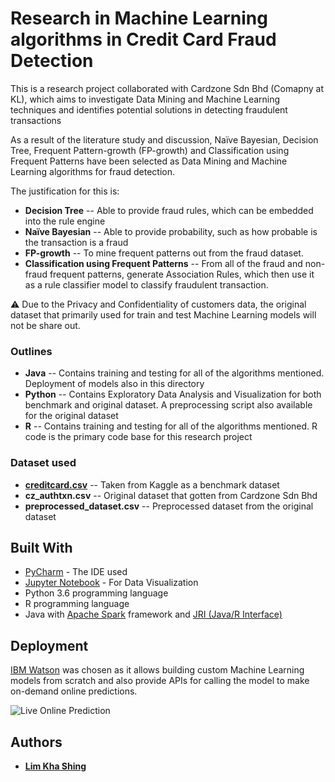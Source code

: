 # Research in Machine Learning algorithms in Credit Card Fraud Detection

This is a research project collaborated with Cardzone Sdn Bhd (Comapny at KL), which aims to investigate Data Mining and Machine Learning techniques and identifies potential solutions in detecting fraudulent transactions

As a result of the literature study and discussion, Naïve Bayesian, Decision Tree, Frequent Pattern-growth (FP-growth) and Classification using Frequent Patterns have been selected as Data Mining and Machine Learning algorithms for fraud detection. 

The justification for this is:
* **Decision Tree** -- Able to provide fraud rules, which can be embedded into the rule engine
* **Naïve Bayesian** -- Able to provide probability, such as how probable is the transaction is a fraud
* **FP-growth** -- To mine frequent patterns out from the fraud dataset. 
* **Classification using Frequent Patterns** -- From all of the fraud and non-fraud frequent patterns, generate Association Rules, which then use it as a rule classifier model to classify fraudulent transaction. 

:warning: Due to the Privacy and Confidentiality of customers data, the original dataset that primarily used for train and test Machine Learning models will not be share out. 

### Outlines
* **Java**  -- Contains training and testing for all of the algorithms mentioned. Deployment of models also in this directory
* **Python** -- Contains Exploratory Data Analysis and Visualization for both benchmark and original dataset. A preprocessing script also available for the original dataset
* **R** --  Contains training and testing for all of the algorithms mentioned. R code is the primary code base for this research project

### Dataset used
* **[creditcard.csv](https://www.kaggle.com/mlg-ulb/creditcardfraud)** -- Taken from Kaggle as a benchmark dataset
* **cz_authtxn.csv** -- Original dataset that gotten from Cardzone Sdn Bhd
* **preprocessed_dataset.csv** -- Preprocessed dataset from the original dataset

## Built With
* [PyCharm](https://www.jetbrains.com/pycharm/) - The IDE used
* [Jupyter Notebook](https://jupyter.org/) - For Data Visualization
* Python 3.6 programming language
* R programming language
* Java with [Apache Spark](https://spark.apache.org/) framework and [JRI (Java/R Interface)](http://www.rforge.net/JRI/) 

## Deployment
[IBM Watson](https://www.ibm.com/watson) was chosen as it allows building custom Machine Learning models from scratch and also provide APIs for calling the model to make on-demand online predictions.

![Live Online Prediction](https://user-images.githubusercontent.com/30791939/54372585-8de38080-46b6-11e9-87c9-0fe18ad0452c.png)

## Authors
* [**Lim Kha Shing**](https://www.linkedin.com/in/lim-kha-shing-836a24120/)
